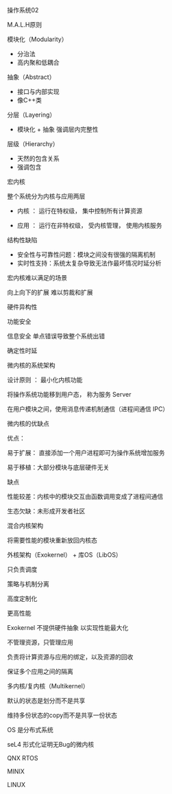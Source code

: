 操作系统02



M.A.L.H原则

模块化（Modularity）

- 分治法
- 高内聚和低耦合

抽象（Abstract）

- 接口与内部实现
- 像C++类

分层（Layering）

- 模块化 + 抽象  强调层内完整性

层级（Hierarchy）

- 天然的包含关系
- 强调包含



宏内核

整个系统分为内核与应用两层

- 内核 ： 运行在特权级， 集中控制所有计算资源

- 应用 ： 运行在非特权级， 受内核管理， 使用内核服务

  

结构性缺陷

- 安全性与可靠性问题：模块之间没有很强的隔离机制
- 实时性支持：系统太复杂导致无法作最坏情况时延分析

宏内核难以满足的场景

向上向下的扩展 难以剪裁和扩展

硬件异构性

功能安全

信息安全  单点错误导致整个系统出错

确定性时延



微内核的系统架构

设计原则 ： 最小化内核功能

将操作系统功能移到用户态， 称为服务 Server

在用户模块之间，使用消息传递机制通信（进程间通信 IPC）



微内核的优缺点

优点：

易于扩展： 直接添加一个用户进程即可为操作系统增加服务

易于移植：大部分模块与底层硬件无关

缺点

性能较差：内核中的模块交互由函数调用变成了进程间通信

生态欠缺：未形成开发者社区



混合内核架构

将需要性能的模块重新放回内核态



外核架构（Exokernel） + 库OS（LibOS）

只负责调度

策略与机制分离

高度定制化

更高性能

Exokernel 不提供硬件抽象 以实现性能最大化

不管理资源，只管理应用

负责将计算资源与应用的绑定，以及资源的回收

保证多个应用之间的隔离



多内核/复内核（Multikernel）

默认的状态是划分而不是共享

维持多份状态的copy而不是共享一份状态

OS 是分布式系统

seL4 形式化证明无Bug的微内核

QNX RTOS

MINIX

LINUX